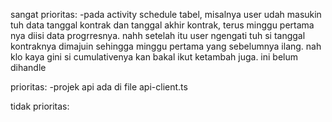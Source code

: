 sangat prioritas:
-pada activity schedule tabel, misalnya user udah masukin tuh data tanggal kontrak dan tanggal akhir kontrak, terus minggu pertama nya diisi data progrresnya. nahh setelah itu user ngengati tuh si tanggal kontraknya dimajuin sehingga minggu pertama yang sebelumnya ilang. nah klo kaya gini si cumulativenya kan bakal ikut ketambah juga. ini belum dihandle

prioritas:
-projek api ada di file api-client.ts

tidak prioritas:

